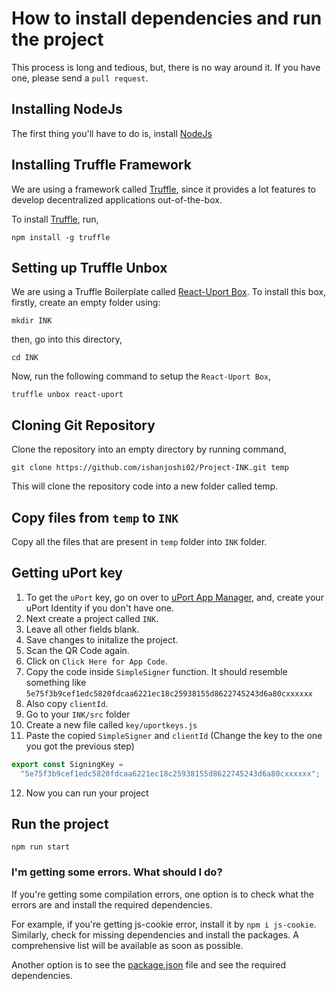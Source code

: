 # How to install dependencies and run the project

This process is long and tedious, but, there is no way around it. If you have one, please send a `pull request`.

## Installing NodeJs

The first thing you'll have to do is, install [NodeJs](https://nodejs.org/en/)

## Installing Truffle Framework

We are using a framework called [Truffle](https://truffleframework.com/), since it provides a lot features to develop decentralized applications out-of-the-box.

To install [Truffle](https://truffleframework.com/), run,

`npm install -g truffle`

## Setting up Truffle Unbox

We are using a Truffle Boilerplate called [React-Uport Box](https://truffleframework.com/boxes/react-uport). To install this box, firstly, create an empty folder using:

`mkdir INK`

then, go into this directory,

`cd INK`

Now, run the following command to setup the `React-Uport Box`,

`truffle unbox react-uport`

## Cloning Git Repository

Clone the repository into an empty directory by running command,

`git clone https://github.com/ishanjoshi02/Project-INK.git temp`

This will clone the repository code into a new folder called temp.

## Copy files from `temp` to `INK`

Copy all the files that are present in `temp` folder into `INK` folder.

## Getting uPort key

1. To get the `uPort` key, go on over to [uPort App Manager](https://appmanager.uport.me/), and, create your uPort Identity if you don't have one.
2. Next create a project called `INK`.
3. Leave all other fields blank.
4. Save changes to initalize the project.
5. Scan the QR Code again.
6. Click on `Click Here for App Code`.
7. Copy the code inside `SimpleSigner` function. It should resemble something like `5e75f3b9cef1edc5820fdcaa6221ec18c25938155d8622745243d6a80cxxxxxx`
8. Also copy `clientId`.
9. Go to your `INK/src` folder
10. Create a new file called `key/uportkeys.js`
11. Paste the copied `SimpleSigner` and `clientId` (Change the key to the one you got the previous step)

```javascript
export const SigningKey =
  "5e75f3b9cef1edc5820fdcaa6221ec18c25938155d8622745243d6a80cxxxxxx";
```

12. Now you can run your project

## Run the project

`npm run start`

### I'm getting some errors. What should I do?

If you're getting some compilation errors, one option is to check what the errors are and install the required dependencies.

For example, if you're getting js-cookie error, install it by `npm i js-cookie`. Similarly, check for missing dependencies and install the packages. A comprehensive list will be available as soon as possible.

Another option is to see the [package.json](package.json) file and see the required dependencies.
